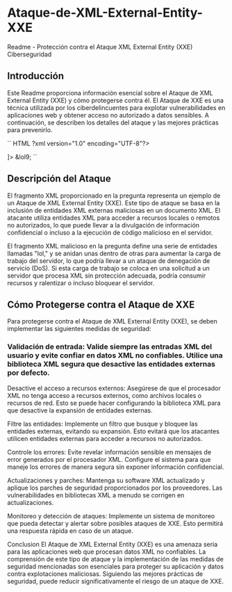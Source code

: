 # Ataque-de-XML-External-Entity-XXE
Readme - Protección contra el Ataque XML External Entity (XXE)
Ciberseguridad

## Introducción
Este Readme proporciona información esencial sobre el Ataque de XML External Entity (XXE) y cómo protegerse contra él. El Ataque de XXE es una técnica utilizada por los ciberdelincuentes para explotar vulnerabilidades en aplicaciones web y obtener acceso no autorizado a datos sensibles. A continuación, se describen los detalles del ataque y las mejores prácticas para prevenirlo.

`` HTML ?xml version="1.0" encoding="UTF-8"?>
<!DOCTYPE lolz [
<!ENTITY lol "lol">
<!ELEMENT lolz (#PCDATA)>
<!ENTITY lol1 "&lol;&lol;&lol;&lol;&lol;&lol;&lol;&lol;&lol;&lol;">
<!ENTITY lol2 "&lol1;&lol1;&lol1;&lol1;&lol1;&lol1;&lol1;&lol1;&lol1;&lol1;">
<!ENTITY lol3 "&lol2;&lol2;&lol2;&lol2;&lol2;&lol2;&lol2;&lol2;&lol2;&lol2;">
<!ENTITY lol4 "&lol3;&lol3;&lol3;&lol3;&lol3;&lol3;&lol3;&lol3;&lol3;&lol3;">
<!ENTITY lol5 "&lol4;&lol4;&lol4;&lol4;&lol4;&lol4;&lol4;&lol4;&lol4;&lol4;">
<!ENTITY lol6 "&lol5;&lol5;&lol5;&lol5;&lol5;&lol5;&lol5;&lol5;&lol5;&lol5;">
<!ENTITY lol7 "&lol6;&lol6;&lol6;&lol6;&lol6;&lol6;&lol6;&lol6;&lol6;&lol6;">
<!ENTITY lol8 "&lol7;&lol7;&lol7;&lol7;&lol7;&lol7;&lol7;&lol7;&lol7;&lol7;">
<!ENTITY lol9 "&lol8;&lol8;&lol8;&lol8;&lol8;&lol8;&lol8;&lol8;&lol8;&lol8;">
]>
<lolz>&lol9;</lolz>   ``
## Descripción del Ataque
El fragmento XML proporcionado en la pregunta representa un ejemplo de un Ataque de XML External Entity (XXE). Este tipo de ataque se basa en la inclusión de entidades XML externas maliciosas en un documento XML. El atacante utiliza entidades XML para acceder a recursos locales o remotos no autorizados, lo que puede llevar a la divulgación de información confidencial o incluso a la ejecución de código malicioso en el servidor.

El fragmento XML malicioso en la pregunta define una serie de entidades llamadas "lol," y se anidan unas dentro de otras para aumentar la carga de trabajo del servidor, lo que podría llevar a un ataque de denegación de servicio (DoS). Si esta carga de trabajo se coloca en una solicitud a un servidor que procesa XML sin protección adecuada, podría consumir recursos y ralentizar o incluso bloquear el servidor.

## Cómo Protegerse contra el Ataque de XXE
Para protegerse contra el Ataque de XML External Entity (XXE), se deben implementar las siguientes medidas de seguridad:

### Validación de entrada:  Valide siempre las entradas XML del usuario y evite confiar en datos XML no confiables. Utilice una biblioteca XML segura que desactive las entidades externas por defecto.

Desactive el acceso a recursos externos: Asegúrese de que el procesador XML no tenga acceso a recursos externos, como archivos locales o recursos de red. Esto se puede hacer configurando la biblioteca XML para que desactive la expansión de entidades externas.

Filtre las entidades: Implemente un filtro que busque y bloquee las entidades externas, evitando su expansión. Esto evitará que los atacantes utilicen entidades externas para acceder a recursos no autorizados.

Controle los errores: Evite revelar información sensible en mensajes de error generados por el procesador XML. Configure el sistema para que maneje los errores de manera segura sin exponer información confidencial.

Actualizaciones y parches: Mantenga su software XML actualizado y aplique los parches de seguridad proporcionados por los proveedores. Las vulnerabilidades en bibliotecas XML a menudo se corrigen en actualizaciones.

Monitoreo y detección de ataques: Implemente un sistema de monitoreo que pueda detectar y alertar sobre posibles ataques de XXE. Esto permitirá una respuesta rápida en caso de un ataque.

Conclusion
El Ataque de XML External Entity (XXE) es una amenaza seria para las aplicaciones web que procesan datos XML no confiables. La comprensión de este tipo de ataque y la implementación de las medidas de seguridad mencionadas son esenciales para proteger su aplicación y datos contra explotaciones maliciosas. Siguiendo las mejores prácticas de seguridad, puede reducir significativamente el riesgo de un ataque de XXE.

